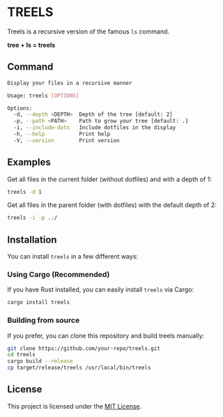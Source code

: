 # TREELS

Treels is a recursive version of the famous `ls` command.

**tree + ls = treels**

## Command

```sh
Display your files in a recursive manner

Usage: treels [OPTIONS]

Options:
  -d, --depth <DEPTH>  Depth of the tree [default: 2]
  -p, --path <PATH>    Path to grow your tree [default: .]
  -i, --include-dots   Include dotfiles in the display
  -h, --help           Print help
  -V, --version        Print version
```

## Examples

Get all files in the current folder (without dotfiles) and with a depth of 1:

```sh
treels -d 1
```

Get all files in the parent folder (with dotfiles) with the default depth of 2:

```sh
treels -i -p ../ 
```

## Installation

You can install `treels` in a few different ways:

### Using Cargo (Recommended)

If you have Rust installed, you can easily install `treels` via Cargo:

```sh
cargo install treels
```

### Building from source

If you prefer, you can clone this repository and build treels manually:

```sh
git clone https://github.com/your-repo/treels.git
cd treels
cargo build --release
cp target/release/treels /usr/local/bin/treels
```

## License

This project is licensed under the [MIT License](LICENSE.md).
